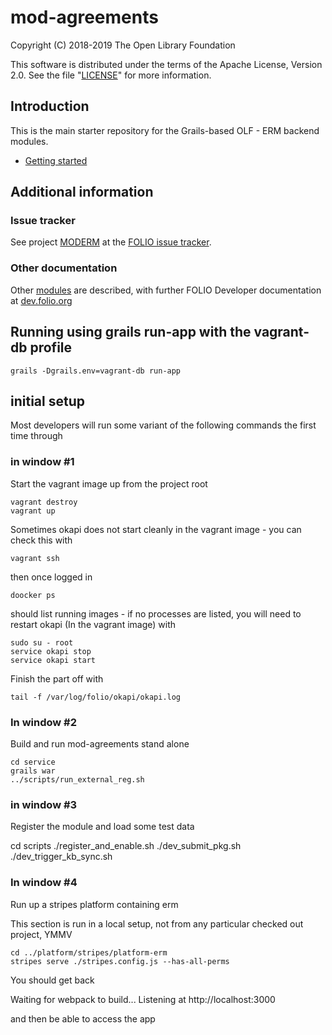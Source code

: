 # mod-agreements

Copyright (C) 2018-2019 The Open Library Foundation

This software is distributed under the terms of the Apache License,
Version 2.0. See the file "[LICENSE](LICENSE)" for more information.

## Introduction

This is the main starter repository for the Grails-based OLF - ERM backend modules.

- [Getting started](service/docs/getting-started.md "Getting started")

## Additional information

### Issue tracker

See project [MODERM](https://issues.folio.org/browse/MODERM)
at the [FOLIO issue tracker](https://dev.folio.org/guidelines/issue-tracker/).

### Other documentation

Other [modules](https://dev.folio.org/source-code/#server-side) are described,
with further FOLIO Developer documentation at [dev.folio.org](https://dev.folio.org/)


## Running using grails run-app with the vagrant-db profile

    grails -Dgrails.env=vagrant-db run-app


## initial setup

Most developers will run some variant of the following commands the first time through

### in window #1

Start the vagrant image up from the project root

    vagrant destroy
    vagrant up

Sometimes okapi does not start cleanly in the vagrant image - you can check this with

    vagrant ssh

then once logged in

    doocker ps

should list running images - if no processes are listed, you will need to restart okapi (In the vagrant image) with

    sudo su - root
    service okapi stop
    service okapi start

Finish the part off with

    tail -f /var/log/folio/okapi/okapi.log

### In window #2

Build and run mod-agreements stand alone

    cd service
    grails war
    ../scripts/run_external_reg.sh

### in window #3

Register the module and load some test data

  cd scripts
  ./register_and_enable.sh
  ./dev_submit_pkg.sh
  ./dev_trigger_kb_sync.sh 

### In window #4

Run up a stripes platform containing erm

This section is run in a local setup, not from any particular checked out project, YMMV

    cd ../platform/stripes/platform-erm
    stripes serve ./stripes.config.js --has-all-perms

You should get back

Waiting for webpack to build...
Listening at http://localhost:3000

and then be able to access the app

  


